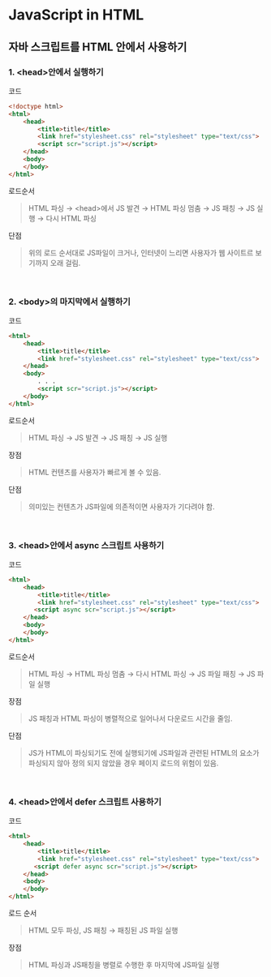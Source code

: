 # JavaScript in HTML
## 자바 스크립트를 HTML 안에서 사용하기
### 1. \<head\>안에서 실행하기
코드
``` html
<!doctype html>
<html>
    <head>
        <title>title</title>
        <link href="stylesheet.css" rel="stylesheet" type="text/css">
        <script scr="script.js"></script>
    </head>
    <body>
    </body>
</html>
```

로드순서
> HTML 파싱 → \<head>에서 JS 발견 → HTML 파싱 멈춤 → JS 패칭 → JS 실행 → 다시 HTML 파싱

단점
> 위의 로드 순서대로 JS파일이 크거나, 인터넷이 느리면 사용자가 웹 사이트르 보기까지 오래 걸림.

<br>

### 2. \<body>의 마지막에서 실행하기
코드
``` html
<html>
    <head>
        <title>title</title>
        <link href="stylesheet.css" rel="stylesheet" type="text/css">
    </head>
    <body>
        . . .
        <script scr="script.js"></script>
    </body>
</html>
```

로드순서
> HTML 파싱 → JS 발견 → JS 패칭 → JS 실행

장점
> HTML 컨텐츠를 사용자가 빠르게 볼 수 있음.

단점
> 의미있는 컨텐츠가 JS파일에 의존적이면 사용자가 기다려야 함.

<br>

### 3. \<head>안에서 async 스크립트 사용하기
코드
``` html
<html>
    <head>
        <title>title</title>
        <link href="stylesheet.css" rel="stylesheet" type="text/css">
       <script async scr="script.js"></script>
    </head>
    <body>
    </body>
</html> 
```

로드순서
> HTML 파싱 → HTML 파싱 멈춤 → 다시 HTML 파싱 → JS 파일 패칭 → JS 파일 실행

장점
> JS 패칭과 HTML 파싱이 병렬적으로 일어나서 다운로드 시간을 줄임.

단점
> JS가 HTML이 파싱되기도 전에 실행되기에 JS파일과 관련된 HTML의 요소가 파싱되지 않아 정의 되지 않았을 경우 페이지 로드의 위험이 있음.

<br>

### 4. \<head>안에서 defer 스크립트 사용하기
코드
``` html
<html>
    <head>
        <title>title</title>
        <link href="stylesheet.css" rel="stylesheet" type="text/css">
       <script defer async scr="script.js"></script>
    </head>
    <body>
    </body>
</html> 
```

로드 순서
> HTML 모두 파싱, JS 패칭 → 패칭된 JS 파일 실행

장점
> HTML 파싱과 JS패칭을 병렬로 수행한 후 마지막에 JS파일 실행